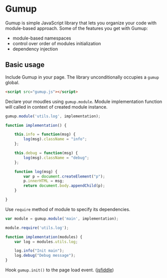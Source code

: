 # Gumup

Gumup is simple JavaScript library that lets you organize your code with module-based approach.
Some of the features you get with Gumup:
- module-based namespaces
- control over order of modules initialization
- dependency injection

## Basic usage

Include Gumup in your page. The library unconditionally occupies a `gumup` global.
```html
<script src="gumup.js"></script>
```
Declare your moudles using `gumup.module`. Module implementation function will called in context of created module instance.

```javascript
gumup.module('utils.log', implementation);

function implementation() {

    this.info = function(msg) {
        log(msg).className = "info";
    };

    this.debug = function(msg) {
        log(msg).className = "debug";
    };

    function log(msg) {
        var p = document.createElement("p");
        p.innerHTML = msg;
        return document.body.appendChild(p);
    }

}
```

Use `require` method of module to specify its dependencies.

```javascript
var module = gumup.module('main', implementation);

module.require('utils.log');

function implementation(modules) {
    var log = modules.utils.log;

    log.info("Init main");
    log.debug("Debug message");
}
```

Hook `gumup.init()` to the page load event. ([jsfiddle](http://jsfiddle.net/amsemy/pq3uj/))
